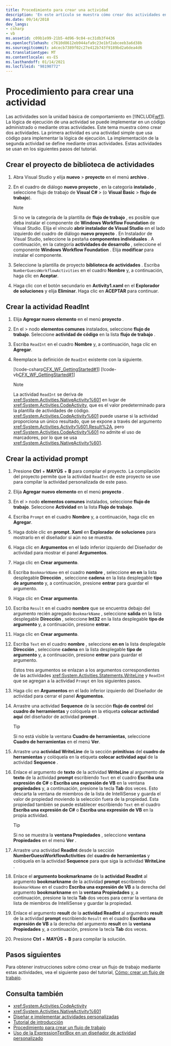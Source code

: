 ```yaml
---
title: Procedimiento para crear una actividad
description: 'En este artículo se muestra cómo crear dos actividades en Workflow Foundation: una que usa código para implementar su lógica y otra definida mediante otras actividades.'
ms.date: 09/14/2018
dev_langs:
- csharp
- vb
ms.assetid: c09b1e99-21b5-4d96-9c04-ec31db3f4436
ms.openlocfilehash: c7610d8612eb944afa9c23e1bf2abceeb3a6d38b
ms.sourcegitcommit: a4cecb7389f02c27e412b743f9189bd2a6dea4d6
ms.translationtype: MT
ms.contentlocale: es-ES
ms.lasthandoff: 01/14/2021
ms.locfileid: "98190772"
---
```

# <a name="how-to-create-an-activity"></a>Procedimiento para crear una actividad

Las actividades son la unidad básica de comportamiento en [!INCLUDE[wf1](../../../includes/wf1-md.md)]. La lógica de ejecución de una actividad se puede implementar en un código administrado o mediante otras actividades. Este tema muestra cómo crear dos actividades. La primera actividad es una actividad simple que usa código para implementar la lógica de ejecución. La implementación de la segunda actividad se define mediante otras actividades. Estas actividades se usan en los siguientes pasos del tutorial.

## <a name="create-the-activity-library-project"></a>Crear el proyecto de biblioteca de actividades

1. Abra Visual Studio y elija **nuevo**  >  **proyecto** en el menú **archivo** .

2. En el cuadro de diálogo **nuevo proyecto** , en la categoría **instalado** , seleccione flujo de trabajo de **Visual C#**  >   (o **Visual Basic**  >  **flujo de trabajo**).

    > [!NOTE]
    > Si no ve la categoría de la plantilla de **flujo de trabajo** , es posible que deba instalar el componente de **Windows Workflow Foundation** de Visual Studio. Elija el vínculo **abrir instalador de Visual Studio** en el lado izquierdo del cuadro de diálogo **nuevo proyecto** . En Instalador de Visual Studio, seleccione la pestaña **componentes individuales** . A continuación, en la categoría **actividades de desarrollo** , seleccione el componente **Windows Workflow Foundation** . Elija **modificar** para instalar el componente.

3. Seleccione la plantilla de proyecto **biblioteca de actividades** . Escriba `NumberGuessWorkflowActivities` en el cuadro **Nombre** y, a continuación, haga clic en **Aceptar**.

4. Haga clic con el botón secundario en **Activity1.xaml** en el **Explorador de soluciones** y elija **Eliminar**. Haga clic en **ACEPTAR** para continuar.

## <a name="create-the-readint-activity"></a>Crear la actividad ReadInt

1. Elija **Agregar nuevo elemento** en el menú **proyecto** .

2. En el   >  nodo **elementos comunes** instalados, seleccione **flujo de trabajo**. Seleccione **actividad de código** en la lista **flujo de trabajo** .

3. Escriba `ReadInt` en el cuadro **Nombre** y, a continuación, haga clic en **Agregar**.

4. Reemplace la definición de `ReadInt` existente con la siguiente.

     [!code-csharp[CFX_WF_GettingStarted#1](~/samples/snippets/csharp/VS_Snippets_CFX/cfx_wf_gettingstarted/cs/readint.cs#1)]
     [!code-vb[CFX_WF_GettingStarted#1](~/samples/snippets/visualbasic/VS_Snippets_CFX/cfx_wf_gettingstarted/vb/readint.vb#1)]

    > [!NOTE]
    > La actividad `ReadInt` se deriva de <xref:System.Activities.NativeActivity%601> en lugar de <xref:System.Activities.CodeActivity>, que es el valor predeterminado para la plantilla de actividades de código. <xref:System.Activities.CodeActivity%601> puede usarse si la actividad proporciona un único resultado, que se expone a través del argumento <xref:System.Activities.Activity%601.Result%2A>, pero <xref:System.Activities.CodeActivity%601> no admite el uso de marcadores, por lo que se usa <xref:System.Activities.NativeActivity%601>.

## <a name="create-the-prompt-activity"></a>Crear la actividad prompt

1. Presione **Ctrl** + **MAYÚS** + **B** para compilar el proyecto. La compilación del proyecto permite que la actividad `ReadInt` de este proyecto se use para compilar la actividad personalizada de este paso.

2. Elija **Agregar nuevo elemento** en el menú **proyecto** .

3. En el   >  nodo **elementos comunes** instalados, seleccione **flujo de trabajo**. Seleccione **Actividad** en la lista **Flujo de trabajo**.

4. Escriba `Prompt` en el cuadro **Nombre** y, a continuación, haga clic en **Agregar**.

5. Haga doble clic en **prompt. Xaml** en **Explorador de soluciones** para mostrarlo en el diseñador si aún no se muestra.

6. Haga clic en **Argumentos** en el lado inferior izquierdo del Diseñador de actividad para mostrar el panel **Argumentos**.

7. Haga clic en **Crear argumento**.

8. Escriba `BookmarkName` en el cuadro **nombre** , seleccione **en en** la lista desplegable **Dirección** , seleccione **cadena** en la lista desplegable **tipo de argumento** y, a continuación, presione **entrar** para guardar el argumento.

9. Haga clic en **Crear argumento**.

10. Escriba `Result` en el cuadro **nombre** que se encuentra debajo del argumento recién agregado `BookmarkName` , seleccione **salida** en la lista desplegable **Dirección** , seleccione **Int32** en la lista desplegable **tipo de argumento** y, a continuación, presione **entrar**.

11. Haga clic en **Crear argumento**.

12. Escriba `Text` en el cuadro **nombre** , seleccione **en en** la lista desplegable **Dirección** , seleccione **cadena** en la lista desplegable **tipo de argumento** y, a continuación, presione **entrar** para guardar el argumento.

     Estos tres argumentos se enlazan a los argumentos correspondientes de las actividades <xref:System.Activities.Statements.WriteLine> y `ReadInt` que se agregan a la actividad `Prompt` en los siguientes pasos.

13. Haga clic en **Argumentos** en el lado inferior izquierdo del Diseñador de actividad para cerrar el panel **Argumentos**.

14. Arrastre una actividad **Sequence** de la sección **flujo de control** del **cuadro de herramientas** y colóquela en la etiqueta **colocar actividad aquí** del diseñador de actividad **prompt** .

    > [!TIP]
    > Si no está visible la ventana **Cuadro de herramientas**, seleccione **Cuadro de herramientas** en el menú **Ver**.

15. Arrastre una **actividad WriteLine** de la sección **primitivas** del **cuadro de herramientas** y colóquela en la etiqueta **colocar actividad aquí** de la actividad **Sequence** .

16. Enlace el argumento de **texto** de la actividad **WriteLine** al argumento de **texto** de la actividad **prompt** escribiendo `Text` en el cuadro **Escriba una expresión de C#** o **Escriba una expresión de VB** en la ventana **propiedades** y, a continuación, presione la tecla **Tab** dos veces. Esto descarta la ventana de miembros de la lista de IntelliSense y guarda el valor de propiedad moviendo la selección fuera de la propiedad. Esta propiedad también se puede establecer escribiendo `Text` en el cuadro **Escriba una expresión de C#** o **Escriba una expresión de VB** en la propia actividad.

    > [!TIP]
    > Si no se muestra la **ventana Propiedades** , seleccione **ventana Propiedades** en el menú **Ver** .

17. Arrastre una actividad **ReadInt** desde la sección **NumberGuessWorkflowActivities** del **cuadro de herramientas** y colóquela en la actividad **Sequence** para que siga la actividad **WriteLine** .

18. Enlace el **argumento bookmarkname** de la **actividad ReadInt** al argumento **bookmarkname** de la actividad **prompt** escribiendo `BookmarkName` en el cuadro **Escriba una expresión de VB** a la derecha del argumento **bookmarkname** en la **ventana Propiedades** y, a continuación, presione la tecla **Tab** dos veces para cerrar la ventana de lista de miembros de IntelliSense y guardar la propiedad.

19. Enlace el argumento **result** de la **actividad ReadInt** al argumento **result** de la actividad **prompt** escribiendo `Result` en el cuadro **Escriba una expresión de VB** a la derecha del argumento **result** en la **ventana Propiedades** y, a continuación, presione la tecla **Tab** dos veces.

20. Presione **Ctrl** + **MAYÚS** + **B** para compilar la solución.

## <a name="next-steps"></a>Pasos siguientes

Para obtener instrucciones sobre cómo crear un flujo de trabajo mediante estas actividades, vea el siguiente paso del tutorial, [Cómo: crear un flujo de trabajo](how-to-create-a-workflow.md).

## <a name="see-also"></a>Consulta también

- <xref:System.Activities.CodeActivity>
- <xref:System.Activities.NativeActivity%601>
- [Diseñar e implementar actividades personalizadas](designing-and-implementing-custom-activities.md)
- [Tutorial de introducción](getting-started-tutorial.md)
- [Procedimiento para crear un flujo de trabajo](how-to-create-a-workflow.md)
- [Uso de la ExpressionTextBox en un diseñador de actividad personalizado](./samples/using-the-expressiontextbox-in-a-custom-activity-designer.md)
